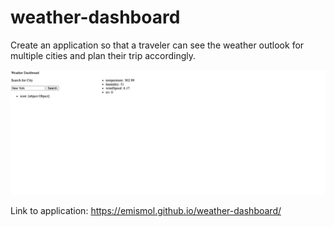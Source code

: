 # weather-dashboard
Create an application so that a traveler can see the weather outlook for multiple cities and plan their trip accordingly.

![image](/weatherpic.png)

Link to application: https://emismol.github.io/weather-dashboard/
